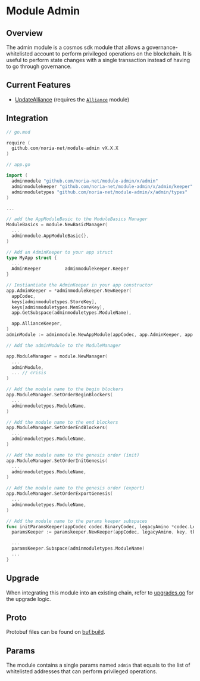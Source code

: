 # Module Admin

## Overview

The admin module is a cosmos sdk module that allows a governance-whitelisted account to perform privileged operations on the blockchain. It is useful to perform state changes with a single transaction instead of having to go through governance.

## Current Features

- [UpdateAlliance](./x/admin/keeper/msg_server_update_alliance.go) (requires the [`Alliance`](https://github.com/terra-money/alliance) module)

## Integration

```go
// go.mod

require (
  github.com/noria-net/module-admin vX.X.X
)
```

```go
// app.go

import (
  adminmodule "github.com/noria-net/module-admin/x/admin"
  adminmodulekeeper "github.com/noria-net/module-admin/x/admin/keeper"
  adminmoduletypes "github.com/noria-net/module-admin/x/admin/types"
)

...

// add the AppModuleBasic to the ModuleBasics Manager
ModuleBasics = module.NewBasicManager(
  ...
  adminmodule.AppModuleBasic{},
)

// Add an AdminKeeper to your app struct
type MyApp struct {
  ...
  AdminKeeper         adminmodulekeeper.Keeper
}

// Instiantiate the AdminKeeper in your app constructor
app.AdminKeeper = *adminmodulekeeper.NewKeeper(
  appCodec,
  keys[adminmoduletypes.StoreKey],
  keys[adminmoduletypes.MemStoreKey],
  app.GetSubspace(adminmoduletypes.ModuleName),

  app.AllianceKeeper,
)
adminModule := adminmodule.NewAppModule(appCodec, app.AdminKeeper, app.AccountKeeper, app.BankKeeper)

// Add the adminModule to the ModuleManager

app.ModuleManager = module.NewManager(
  ...
  adminModule,
  ... // crisis
)

// Add the module name to the begin blockers
app.ModuleManager.SetOrderBeginBlockers(
  ...
  adminmoduletypes.ModuleName,
)

// Add the module name to the end blockers
app.ModuleManager.SetOrderEndBlockers(
  ...
  adminmoduletypes.ModuleName,
)

// Add the module name to the genesis order (init)
app.ModuleManager.SetOrderInitGenesis(
  ...
  adminmoduletypes.ModuleName,
)

// Add the module name to the genesis order (export)
app.ModuleManager.SetOrderExportGenesis(
  ...
  adminmoduletypes.ModuleName,
)

// Add the module name to the params keeper subspaces
func initParamsKeeper(appCodec codec.BinaryCodec, legacyAmino *codec.LegacyAmino, key, tkey storetypes.StoreKey) paramskeeper.Keeper {
  paramsKeeper := paramskeeper.NewKeeper(appCodec, legacyAmino, key, tkey)

  ...
  paramsKeeper.Subspace(adminmoduletypes.ModuleName)
  ...
}

```

## Upgrade

When integrating this module into an existing chain, refer to [upgrades.go](./app/upgrades.go) for the upgrade logic.

## Proto

Protobuf files can be found on [buf.build](https://buf.build/github.com/noria-net/admin).

## Params

The module contains a single params named `admin` that equals to the list of whitelisted addresses that can perform privileged operations.
